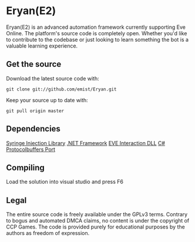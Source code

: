<h1>Eryan(E2)</h1>

Eryan(E2) is an advanced automation framework currently supporting Eve Online. 
The platform's source code is completely open. Whether you'd like to contribute
to the codebase or just looking to learn something the bot is a valuable learning
experience.

<h2>Get the source</h2>

Download the latest source code with:

`git clone git://github.com/emist/Eryan.git`

Keep your source up to date with:

`git pull origin master`

<h2>Dependencies</h2>

[Syringe Injection Library](http://dl.getdropbox.com/u/2660220/Injector.rar)
[.NET Framework](http://www.microsoft.com/net/download.aspx)
[EVE Interaction DLL](http://null.comm)
[C# Protocolbuffers Port](http://code.google.com/p/protobuf-csharp-port/)

<h2>Compiling</h2>

Load the solution into visual studio and press F6

<h2>Legal</h2>

The entire source code is freely available under the GPLv3 terms. Contrary to bogus and
automated DMCA claims, no content is under the copyright of CCP Games. The code is provided
purely for educational purposes by the authors as freedom of expression.
